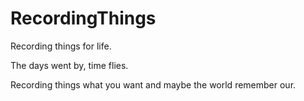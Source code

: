 # RecordingThings
Recording things for life.

The days went by, time flies.

Recording things what you want and maybe the world remember our.
